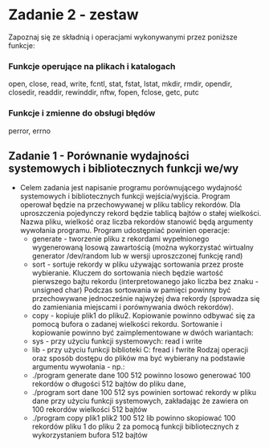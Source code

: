 # Zadanie 2 - zestaw
Zapoznaj się ze składnią i operacjami wykonywanymi przez poniższe funkcje:
### Funkcje operujące na plikach i katalogach
open, close, read, write, fcntl, stat, fstat, lstat, mkdir, rmdir, opendir, closedir, readdir, rewinddir, nftw, fopen, fclose, getc, putc
### Funkcje i zmienne do obsługi błędów
perror, errno

## Zadanie 1 - Porównanie wydajności systemowych i bibliotecznych funkcji we/wy
* Celem zadania jest napisanie programu porównującego wydajność systemowych i bibliotecznych funkcji wejścia/wyjścia. 
Program operował będzie na przechowywanej w pliku tablicy rekordów. Dla uproszczenia pojedynczy rekord będzie tablicą bajtów o stałej wielkości. 
Nazwa pliku, wielkość oraz liczba rekordów stanowić będą argumenty wywołania programu.
Program udostępniać powinien operacje:
    * generate - tworzenie pliku z rekordami wypełnionego wygenerowaną losową zawartością (można wykorzystać wirtualny generator /dev/random lub w wersji uproszczonej funkcję rand)
    * sort - sortuje rekordy w pliku używając sortowania przez proste wybieranie. Kluczem do sortowania niech będzie wartość pierwszego bajtu rekordu (interpretowanego jako liczba bez znaku - unsigned char) Podczas sortowania w pamięci powinny być przechowywane jednocześnie najwyżej dwa rekordy (sprowadza się do zamieniania miejscami i porównywania dwóch rekordów).
    * copy - kopiuje plik1 do pliku2. Kopiowanie powinno odbywać się za pomocą bufora o zadanej wielkości rekordu.
Sortowanie i kopiowanie powinno być zaimplementowane w dwóch wariantach:
    * sys - przy użyciu funkcji systemowych: read i write
    * lib - przy użyciu funkcji biblioteki C: fread i fwrite
Rodzaj operacji oraz sposób dostępu do plików ma być wybierany na podstawie argumentu wywołania - np.:
    * ./program generate dane 100 512 powinno losowo generować 100 rekordów o długości 512 bajtów
   do pliku dane,
    * ./program sort dane 100 512 sys powinien sortować rekordy w pliku dane przy użyciu funkcji systemowych, 
    zakładając że zawiera on 100 rekordów wielkości 512 bajtów
    * ./program copy plik1 plik2 100 512 lib powinno skopiować 100 rekordów pliku 1 do pliku 2 za pomocą funkcji 
    bibliotecznych z wykorzystaniem bufora 512 bajtów
